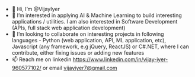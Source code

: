 - 👋 Hi, I’m @VijayIyer
- 👀 I’m interested in applying AI & Machine Learning to build interesting applications / utilities. I am also interested in Software Development (APIs, full stack web application development)
- 💞️ I’m looking to collaborate on interesting projects in following languages - Python (web application, API, ML application, etc), Javascript (any framework, e.g jQuery, ReactJS) or C#.NET, where I can contribute, either fixing issues or adding new features
- 📫 Reach me on linkedin https://www.linkedin.com/in/vijay-iyer-960577102/ or email vijayiyer7@gmail.com

<!---
VijayIyer/VijayIyer is a ✨ special ✨ repository because its `README.md` (this file) appears on your GitHub profile.
You can click the Preview link to take a look at your changes.
--->

<!-- PROJECTS START -->
<!-- PROJECTS END -->
